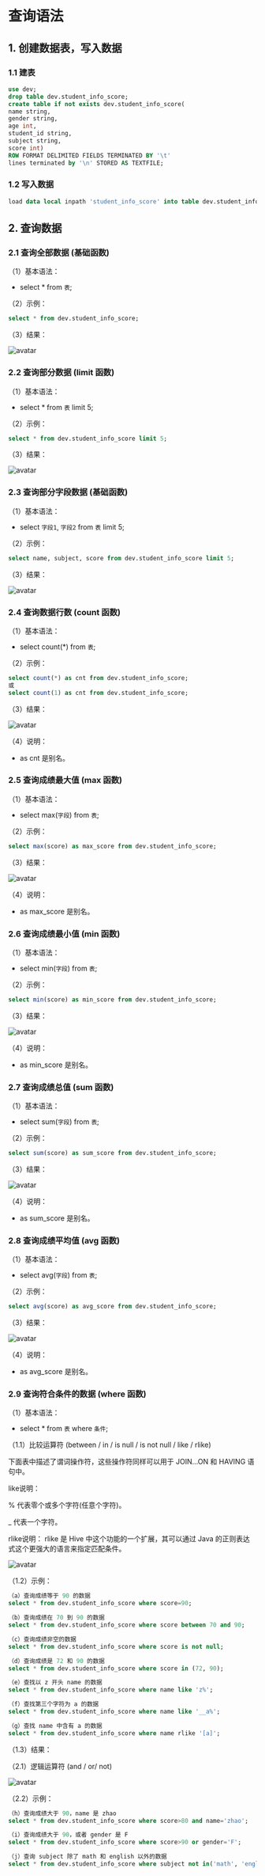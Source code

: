 # 查询语法

## 1. 创建数据表，写入数据
### 1.1 建表
```sql
use dev;
drop table dev.student_info_score;
create table if not exists dev.student_info_score(
name string,
gender string,
age int,
student_id string,
subject string,
score int)
ROW FORMAT DELIMITED FIELDS TERMINATED BY '\t' 
lines terminated by '\n' STORED AS TEXTFILE;
```



### 1.2 写入数据
```sql
load data local inpath 'student_info_score' into table dev.student_info_score;
```



## 2. 查询数据
### 2.1 查询全部数据 (基础函数) 

（1）基本语法：

+ select * from `表`;

（2）示例：

```sql
select * from dev.student_info_score;
```
（3）结果：

![avatar](./figure/query_all_data.png)



### 2.2 查询部分数据 (limit 函数)

（1）基本语法：

+ select * from `表` limit 5;

（2）示例：

```sql
select * from dev.student_info_score limit 5;
```
（3）结果：

![avatar](./figure/limit.png)



### 2.3 查询部分字段数据 (基础函数) 

（1）基本语法：

+ select `字段1`, `字段2` from `表` limit 5;

（2）示例：

```sql
select name, subject, score from dev.student_info_score limit 5;
```
（3）结果：

![avatar](./figure/sub_field.png)



### 2.4 查询数据行数 (count 函数)

（1）基本语法：

+ select count(\*) from `表`;

（2）示例：

```sql
select count(*) as cnt from dev.student_info_score;
或
select count(1) as cnt from dev.student_info_score;
```
（3）结果：

![avatar](./figure/count.png)

（4）说明：

+ as cnt 是别名。



### 2.5 查询成绩最大值 (max 函数)

（1）基本语法：

+ select max(`字段`) from `表`;

（2）示例：

```sql
select max(score) as max_score from dev.student_info_score;
```
（3）结果：

![avatar](./figure/max.png)

（4）说明：

+ as max_score 是别名。



### 2.6 查询成绩最小值 (min 函数)

（1）基本语法：

+ select min(`字段`) from `表`;

（2）示例：

```sql
select min(score) as min_score from dev.student_info_score;
```
（3）结果：

![avatar](./figure/min.png)

（4）说明：

+ as min_score 是别名。



### 2.7 查询成绩总值 (sum 函数)

（1）基本语法：

+ select sum(`字段`) from `表`;

（2）示例：

```sql
select sum(score) as sum_score from dev.student_info_score;
```
（3）结果：

![avatar](./figure/sum.png)

（4）说明：

+ as sum_score 是别名。



### 2.8 查询成绩平均值 (avg 函数)

（1）基本语法：

+ select avg(`字段`) from `表`;

（2）示例：

```sql
select avg(score) as avg_score from dev.student_info_score;
```
（3）结果：

![avatar](./figure/avg.png)

（4）说明：

+ as avg_score 是别名。



### 2.9 查询符合条件的数据 (where 函数) 

（1）基本语法：

+ select * from `表` where `条件`;

（1.1）比较运算符 (between / in / is null / is not null / like / rlike)

下面表中描述了谓词操作符，这些操作符同样可以用于 JOIN…ON 和 HAVING 语句中。 

like说明：

% 代表零个或多个字符(任意个字符)。 

_ 代表一个字符。 

rlike说明：
rlike 是 Hive 中这个功能的一个扩展，其可以通过 Java 的正则表达式这个更强大的语言来指定匹配条件。 


![avatar](./figure/比较运算符.png)

（1.2）示例：

```sql
（a）查询成绩等于 90 的数据 
select * from dev.student_info_score where score=90; 

（b）查询成绩在 70 到 90 的数据
select * from dev.student_info_score where score between 70 and 90; 

（c）查询成绩非空的数据 
select * from dev.student_info_score where score is not null; 

（d）查询成绩是 72 和 90 的数据
select * from dev.student_info_score where score in (72, 90);

（e）查找以 z 开头 name 的数据
select * from dev.student_info_score where name like 'z%'; 

（f）查找第三个字符为 a 的数据
select * from dev.student_info_score where name like '__a%'; 

（g）查找 name 中含有 a 的数据
select * from dev.student_info_score where name rlike '[a]';

```

（1.3）结果：





（2.1）逻辑运算符 (and / or/ not)

![avatar](./figure/逻辑运算符.png)


（2.2）示例：
```sql
（h）查询成绩大于 90，name 是 zhao
select * from dev.student_info_score where score>80 and name='zhao'; 

（i）查询成绩大于 90，或者 gender 是 F 
select * from dev.student_info_score where score>90 or gender='F'; 

（j）查询 subject 除了 math 和 english 以外的数据
select * from dev.student_info_score where subject not in('math', 'english');
```